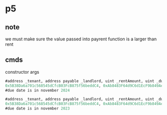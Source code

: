 # p5

## note

we must make sure the value passed into payrent function is a larger than rent

## cmds

constructor args

```ps
#address _tenant, address payable _landlord, uint _rentAmount, uint _dueDate, uint _penaltyAmount
0x5B38Da6a701c568545dCfcB03FcB875f56beddC4, 0xAb8483F64d9C6d1EcF9b849Ae677dD3315835cb2, 2, 1731630719, 1
#due date is in november 2024

#address _tenant, address payable _landlord, uint _rentAmount, uint _dueDate, uint _penaltyAmount
0x5B38Da6a701c568545dCfcB03FcB875f56beddC4, 0xAb8483F64d9C6d1EcF9b849Ae677dD3315835cb2, 2, 1700008319, 1
#due date is in november 2023
```